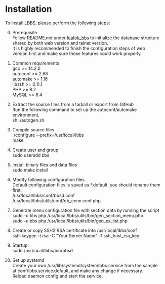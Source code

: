 Installation
==================
To install LBBS, please perform the following steps:

0) Prerequisite  
   Follow README.md under [leafok_bbs](https://github.com/leafok88/leafok_bbs) to initialize the database structure shared by both web version and telnet version.   
   It is highly recommended to finish the configuration steps of web version first and make sure those features could work properly.

1) Common requirements  
   gcc >= 14.2.0  
   autoconf >= 2.68  
   automake >= 1.16  
   libssh >= 0.11.1  
   PHP >= 8.2  
   MySQL >= 8.4

2) Extract the source files from a tarball or export from GitHub  
   Run the following command to set up the autoconf/automake environment,  
   sh ./autogen.sh

3) Compile source files  
   ./configure --prefix=/usr/local/lbbs  
   make

4) Create user and group  
   sudo useradd bbs

5) Install binary files and data files  
   sudo make install

6) Modify following configuration files  
   Default configuration files is saved as *.default, you should rename them first.  
   /usr/local/lbbs/conf/bbsd.conf  
   /usr/local/lbbs/utils/conf/db_conn.conf.php  

7) Generate menu configuration file with section data by running the script  
   sudo -u bbs php /usr/local/lbbs/utils/bin/gen_section_menu.php  
   sudo -u bbs php /usr/local/lbbs/utils/bin/gen_ex_list.php  

8) Create or copy SSH2 RSA certificate into /usr/local/lbbs/conf  
   ssh-keygen -t rsa -C "Your Server Name" -f ssh_host_rsa_key

9) Startup  
   sudo /usr/local/lbbs/bin/bbsd

10) Set up systemd  
   Create your own /usr/lib/systemd/system/lbbs.service from the sample at conf/lbbs.service.default, and make any change if necessary.  
   Reload daemon config and start the service.  

